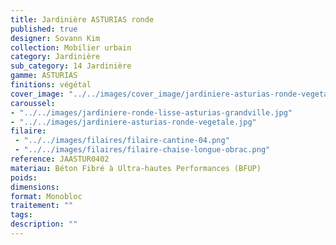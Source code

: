 ```yaml
---
title: Jardinière ASTURIAS ronde 
published: true
designer: Sovann Kim
collection: Mobilier urbain
category: Jardinière
sub_category: 14 Jardinière
gamme: ASTURIAS
finitions: végétal
cover_image: "../../images/cover_image/jardiniere-asturias-ronde-vegetal.jpg"
caroussel: 
- "../../images/jardiniere-ronde-lisse-asturias-grandville.jpg"
- "../../images/jardiniere-asturias-ronde-vegetale.jpg"
filaire: 
 - "../../images/filaires/filaire-cantine-04.png"
 - "../../images/filaires/filaire-chaise-longue-obrac.png"
reference: JAASTUR0402
materiau: Béton Fibré à Ultra-hautes Performances (BFUP)
poids: 
dimensions: 
format: Monobloc
traitement: ""
tags: 
description: ""
---
```

